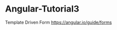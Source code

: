 # Angular-Tutorial3

Template Driven Form <a href="https://angular.io/guide/forms">https://angular.io/guide/forms</a>
